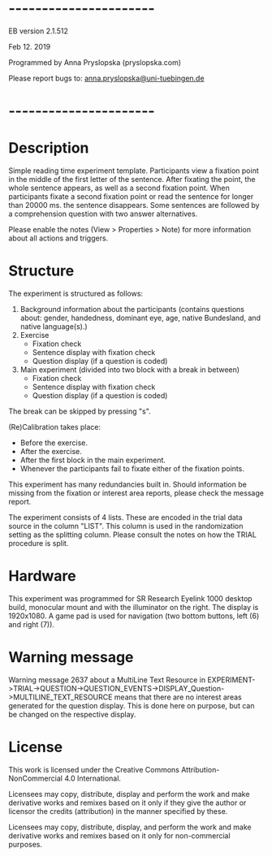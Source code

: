 # ----------------------
EB version 2.1.512

Feb 12. 2019

Programmed by Anna Pryslopska (pryslopska.com)

Please report bugs to: anna.pryslopska@uni-tuebingen.de

# ----------------------

# Description

Simple reading time experiment template. Participants view a fixation point in the middle of the first letter of the sentence. After fixating the point, the whole sentence appears, as well as a second fixation point. When participants fixate a second fixation point or read the sentence for longer than 20000 ms. the sentence disappears. Some sentences are followed by a comprehension question with two answer alternatives. 

Please enable the notes (View > Properties > Note) for more information about all actions and triggers.

# Structure

The experiment is structured as follows:

1. Background information about the participants (contains questions about: gender, handedness, dominant eye, age, native Bundesland, and native language(s).)
2. Exercise
   - Fixation check
   - Sentence display with fixation check
   - Question display (if a question is coded)
3. Main experiment (divided into two block with a break in between)
   - Fixation check
   - Sentence display with fixation check
   - Question display (if a question is coded)

The break can be skipped by pressing "s".

(Re)Calibration takes place:

- Before the exercise.
- After the exercise.
- After the first block in the main experiment.
- Whenever the participants fail to fixate either of the fixation points.

This experiment has many redundancies built in. Should information be missing from the fixation or interest area reports, please check the message report.

The experiment consists of 4 lists. These are encoded in the trial data source in the column "LIST". This column is used in the randomization setting as the splitting column. Please consult the notes on how the TRIAL procedure is split.

# Hardware

This experiment was programmed for SR Research Eyelink 1000 desktop build, monocular mount and with the illuminator on the right. The display is 1920x1080. A game pad is used for navigation (two bottom buttons, left (6) and right (7)).

# Warning message

Warning message 2637 about a MultiLine Text Resource in EXPERIMENT->TRIAL->QUESTION->QUESTION_EVENTS->DISPLAY_Question->MULTILINE_TEXT_RESOURCE means that there are no interest areas generated for the question display. This is done here on purpose, but can be changed on the respective display.

# License

This work is licensed under the Creative Commons Attribution-NonCommercial 4.0 International.

Licensees may copy, distribute, display and perform the work and make derivative works and remixes based on it only if they give the author or licensor the credits (attribution) in the manner specified by these.

Licensees may copy, distribute, display, and perform the work and make derivative works and remixes based on it only for non-commercial purposes.